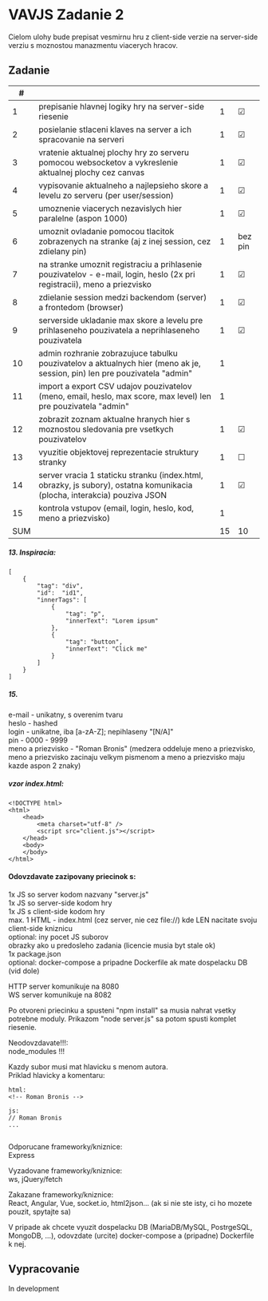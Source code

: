 # VAVJS Zadanie 2

Cielom ulohy bude prepisat vesmirnu hru z client-side verzie na server-side verziu s moznostou manazmentu viacerych hracov.
 
## Zadanie

| #   |                                                                                                                           |     |         |
| --- | ------------------------------------------------------------------------------------------------------------------------- | --- | ------- |
| 1   | prepisanie hlavnej logiky hry na server-side riesenie                                                                     | 1   | &#9745; |
| 2   | posielanie stlaceni klaves na server a ich spracovanie na serveri                                                         | 1   | &#9745; |
| 3   | vratenie aktualnej plochy hry zo serveru pomocou websocketov a vykreslenie aktualnej plochy cez canvas                    | 1   | &#9745; |
| 4   | vypisovanie aktualneho a najlepsieho skore a levelu zo serveru (per user/session)                                         | 1   | &#9745; |
| 5   | umoznenie viacerych nezavislych hier paralelne (aspon 1000)                                                               | 1   | &#9745; |
| 6   | umoznit ovladanie pomocou tlacitok zobrazenych na stranke (aj z inej session, cez zdielany pin)                           | 1   | bez pin |
| 7   | na stranke umoznit registraciu a prihlasenie pouzivatelov - e-mail, login, heslo (2x pri registracii), meno a priezvisko  | 1   | &#9745; |
| 8   | zdielanie session medzi backendom (server) a frontedom (browser)                                                          | 1   | &#9745; |
| 9   | serverside ukladanie max skore a levelu pre prihlaseneho pouzivatela a neprihlaseneho pouzivatela                         | 1   | &#9745; |
| 10  | admin rozhranie zobrazujuce tabulku pouzivatelov a aktualnych hier (meno ak je, session, pin) len pre pouzivatela "admin" | 1   |
| 11  | import a export CSV udajov pouzivatelov (meno, email, heslo, max score, max level) len pre pouzivatela "admin"            | 1   |
| 12  | zobrazit zoznam aktualne hranych hier s moznostou sledovania pre vsetkych pouzivatelov                                    | 1   | &#9745; |
| 13  | vyuzitie objektovej reprezentacie struktury stranky                                                                       | 1   | &#9744; |
| 14  | server vracia 1 staticku stranku (index.html, obrazky, js subory), ostatna komunikacia (plocha, interakcia) pouziva JSON  | 1   | &#9745; |
| 15  | kontrola vstupov (email, login, heslo, kod, meno a priezvisko)                                                            | 1   |
| SUM |                                                                                                                           | 15  | 10      |
 
##### 13. Inspiracia:
```
[
    {​​​​​
        "tag": "div",
        "id":  "id1",
        "innerTags": [
            {​​​​​
                "tag": "p",
                "innerText": "Lorem ipsum"
            }​​​​​​​​​​​​​​​​​​​​​​​​​​​​​​​​​​​​​​​​​​​​​​​​​​​​​​​​​​​​​​​​​​​​​​​​​​​​​​​​​​​​​​​​​​​​​​​​​​​​​​​​​​​​​​​​​​​​​​​​​​​​​​​​​​​​​​​​​​​​​​​​​​​​​​​​​​​​​​​​​​​​​​​​​​​​​​​​​​​​​​​​​​​​​​​​​​​​​​​​​​​​​​​​​​​​​​​​​​​​​​​​​​​​​​​​​​​​​​​​​​​​​​​​​​​​​​​​​​​​​​​​​​​​​​​​​​​​​​​​​​​​​​​​​​​​​​​​​​​​​​​​​​​​​​​​​​​​​​​​​​​​​​​​​​​​​​​​​​​​​​​​​​​​​​​​​​​​​​​​​​​​​​​​​​​​​​​​​​​​​​​​​​​​​​,
            {​​​​​​​​​​​​​​​​​​​​​​​​​​​​​​​​​​​​​​​​​​​​​​​​​​​​​​​​​​​​​​​​​​​​​​​​​​​​​​​​​​​​​​​​​​​​​​​​​​​​​​​​​​​​​​​​​​​​​​​​​​​​​​​​​​​​​​​​​​​​​​​​​​​​​​​​​​​​​​​​​​​​​​​​​​​​​​​​​​​​​​​​​​​​​​​​​​​​​​​​​​​​​​​​​​​​​​​​​​​​​​​​​​​​​​​​​​​​​​​​​​​​​​​​​​​​​​​​​​​​​​​​​​​​​​​​​​​​​​​​​​​​​​​​​​​​​​​​​​​​​​​​​​​​​​​​​​​​​​​​​​​​​​​​​​​​​​​​​​​​​​​​​​​​​​​​​​​​​​​​​​​​​​​​​​​​​​​​​​​​​​​​​​​​​​​​​​​​​​​​​​​​​​​​​​​​​​​​​​​​​​​​​​​​​​​​​​​​​​​​​​​​​​​​​​​​​​​​​​​​​​​​​​​​​​​​​​​​​​​​​​​​​​​​​​​​​​​​​​​​​​​​​​​​​​​​​​​​​​​​​​​​​​​​​​​​​​​​​​​​​​​​​​​​​​​​​​​​​​​​​​​​​​​​​​​​​​​​​​​​​​​​​​​​​​​​​​​​​​​​​​​​​​​​​​​​​​​​​​​​​​​​​​​​
                "tag": "button",
                "innerText": "Click me"
            }​​​​​​​​​​​​​​​​​​​​​​​​​​​​​​​​​​​​​​​​​​​​​​​​​​​​​​​​​​​​​​​​​​​​​​​​​​​​​​​​​​​​​​​​​​​​​​​​​​​​​​​​​​​​​​​​​​​​​​​​​​​​​​​​​​​​​​​​​​​​​​​​​​​​​​​​​​​​​​​​​​​​​​​​​​​​​​​​​​​​​​​​​​​​​​​​​​​​​​​​​​​​​​​​​​​​​​​​​​​​​​​​​​​​​​​​​​​​​​​​​​​​​​​​​​​​​​​​​​​​​​​​​​​​​​​​​​​​​​​​​​​​​​​​​​​​​​​​​​​​​​​​​​​​​​​​​​​​​​​​​​​​​​​​​​​​​​​​​​​​​​​​​​​​​​​​​​​​​​​​​​​​​​​​​​​​​​​​​​​​​​​​​​​​​​​​​​​​​​​​​​​​​​​​​​​​​​​​​​​​​​​​​​​​​​​​​​​​​​​​​​​​​​​​​​​​​​​​​​​​​​​​​​​​​​​​​​​​​​​​​​​​​​​​​​​​​​​​​​​​​​​​​​​​​​​​​​​​​​​​​​​​​​​​​​​​​​​​​​​​​​​​​​​​​​​​​​​​​​​​​​​​​​​​​​​​​​​​​​​​​​​​​​​​​​​​​​​​​​​​​​​​​​​​​​​​​​​​​​​​​​​​​​​​
        ]
    }​​​​​​​​​​​​​​​​​​​​​​​​​​​​​​​​​​​​​​​​​​​​​​​​​​​​​​​​​​​​​​​​​​​​​​​​​​​​​​​​​​​​​​​​​​​​​​​​​​​​​​​​​​​​​​​​​​​​​​​​​​​​​​​​​​​​​​​​​​​​​​​​​​​​​​​​​​​​​​​​​​​​​​​​​​​​​​​​​​​​​​​​​​​​​​​​​​​​​​​​​​​​​​​​​​​​​​​​​​​​​​​​​​​​​​​​​​​​​​​​​​​​​​​​​​​​​​​​​​​​​​​​​​​​​​​​​​​​​​​​​​​​​​​​​​​​​​​​​​​​​​​​​​​​​​​​​​​​​​​​​​​​​​​​​​​​​​​​​​​​​​​​​​​​​​​​​​​​​​​​​​​​​​​​​​​​​​​​​​​​​​​​​​​​​​​​​​​​​​​​​​​​​​​​​​​​​​​​​​​​​​​​​​​​​​​​​​​​​​​​​​​​​​​​​​​​​​​​​​​​​​​​​​​​​​​​​​​​​​​​​​​​​​​​​​​​​​​​​​​​​​​​​​​​​​​​​​​​​​​​​​​​​​​​​​​​​​​​​​​​​​​​​​​​​​​​​​​​​​​​​​​​​​​​​​​​​​​​​​​​​​​​​​​​​​​​​​​​​​​​​​​​​​​​​​​​​​​​​​​​​​​​​​​​
]
```

##### 15.

e-mail - unikatny, s overenim tvaru\
heslo - hashed\
login - unikatne, iba [a-zA-Z]; nepihlaseny "[N/A]"\
pin -  0000 - 9999\
meno a priezvisko - "Roman Bronis" (medzera oddeluje meno a priezvisko, meno a priezvisko zacinaju velkym pismenom a meno a priezvisko maju kazde aspon 2 znaky)
 
##### vzor index.html:

```
<!DOCTYPE html>
<html>
    <head>
        <meta charset="utf-8" />
        <script src="client.js"></script>
    </head>
    <body>
    </body>
</html>
```

#### Odovzdavate zazipovany priecinok s:
1x JS so server kodom nazvany "server.js"\
1x JS so server-side kodom hry\
1x JS s client-side kodom hry\
max. 1 HTML - index.html (cez server, nie cez file://) kde LEN nacitate svoju client-side kniznicu\
optional: iny pocet JS suborov\
obrazky ako u predosleho zadania (licencie musia byt stale ok)\
1x package.json\
optional: docker-compose a pripadne Dockerfile ak mate dospelacku DB (vid dole)
 
HTTP server komunikuje na 8080\
WS server komunikuje na 8082
 
Po otvoreni priecinku a spusteni "npm install" sa musia nahrat vsetky potrebne moduly. Prikazom "node server.js" sa potom spusti komplet riesenie.
 
Neodovzdavate!!!:\
node_modules !!!
 
Kazdy subor musi mat hlavicku s menom autora.\
Priklad hlavicky a komentaru:

```
html:
<!-- Roman Bronis -->
 
js:
// Roman Bronis
...
 
```

Odporucane frameworky/kniznice:\
Express
 
Vyzadovane frameworky/kniznice:\
ws, jQuery/fetch
 
Zakazane frameworky/kniznice:\
React, Angular, Vue, socket.io, html2json... (ak si nie ste isty, ci ho mozete pouzit, spytajte sa)
 
V pripade ak chcete vyuzit dospelacku DB (MariaDB/MySQL, PostrgeSQL, MongoDB, ...), odovzdate (urcite) docker-compose a (pripadne) Dockerfile k nej.

## Vypracovanie

In development